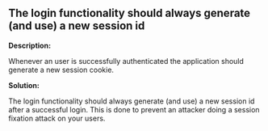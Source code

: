 
The login functionality should always generate (and use) a new session id  
-------

**Description:**

Whenever an user is successfully authenticated the application should generate a 
new session cookie.


**Solution:**

The login functionality should always generate (and use) a new session id after a 
successful login. This is done to prevent an attacker doing a session fixation attack
on your users. 


	
